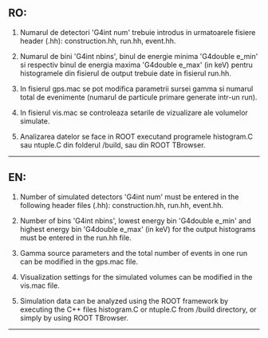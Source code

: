 RO:
--------------------------------------------------------------------------------
1. Numarul de detectori 'G4int num' trebuie introdus in urmatoarele fisiere header (.hh): construction.hh, run.hh, event.hh.

2. Numarul de bini 'G4int nbins', binul de energie minima 'G4double e_min' si respectiv binul de energia maxima 'G4double e_max' (in keV) pentru histogramele din fisierul de output trebuie date in fisierul run.hh.

3. In fisierul gps.mac se pot modifica parametrii sursei gamma si numarul total de evenimente (numarul de particule primare generate intr-un run).

4. In fisierul vis.mac se controleaza setarile de vizualizare ale volumelor simulate.

5. Analizarea datelor se face in ROOT executand programele histogram.C sau ntuple.C din folderul /build, sau din ROOT TBrowser.
--------------------------------------------------------------------------------




EN:
--------------------------------------------------------------------------------
1. Number of simulated detectors 'G4int num' must be entered in the following header files (.hh): construction.hh, run.hh, event.hh.

2. Number of bins 'G4int nbins', lowest energy bin 'G4double e_min' and highest energy bin 'G4double e_max' (in keV) for the output histograms must be entered in the run.hh file.

3. Gamma source parameters and the total number of events in one run can be modified in the gps.mac file.

4. Visualization settings for the simulated volumes can be modified in the vis.mac file.

5. Simulation data can be analyzed using the ROOT framework by executing the C++ files histogram.C or ntuple.C from /build directory, or simply by using ROOT TBrowser.
--------------------------------------------------------------------------------
